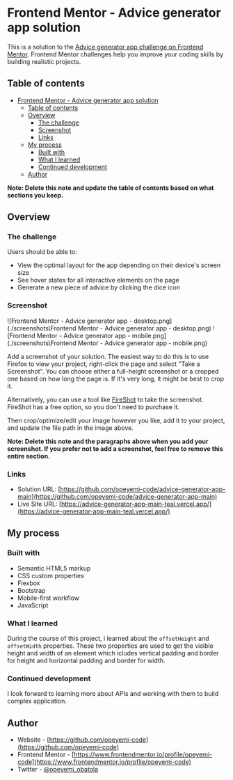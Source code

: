 # Frontend Mentor - Advice generator app solution

This is a solution to the [Advice generator app challenge on Frontend Mentor](https://www.frontendmentor.io/challenges/advice-generator-app-QdUG-13db). Frontend Mentor challenges help you improve your coding skills by building realistic projects.

## Table of contents

- [Frontend Mentor - Advice generator app solution](#frontend-mentor---advice-generator-app-solution)
  - [Table of contents](#table-of-contents)
  - [Overview](#overview)
    - [The challenge](#the-challenge)
    - [Screenshot](#screenshot)
    - [Links](#links)
  - [My process](#my-process)
    - [Built with](#built-with)
    - [What I learned](#what-i-learned)
    - [Continued development](#continued-development)
  - [Author](#author)

**Note: Delete this note and update the table of contents based on what sections you keep.**

## Overview

### The challenge

Users should be able to:

- View the optimal layout for the app depending on their device's screen size
- See hover states for all interactive elements on the page
- Generate a new piece of advice by clicking the dice icon

### Screenshot

![Frontend Mentor - Advice generator app - desktop.png](./screenshots\Frontend Mentor - Advice generator app - desktop.png)
![Frontend Mentor - Advice generator app - mobile.png](./screenshots\Frontend Mentor - Advice generator app - mobile.png)

Add a screenshot of your solution. The easiest way to do this is to use Firefox to view your project, right-click the page and select "Take a Screenshot". You can choose either a full-height screenshot or a cropped one based on how long the page is. If it's very long, it might be best to crop it.

Alternatively, you can use a tool like [FireShot](https://getfireshot.com/) to take the screenshot. FireShot has a free option, so you don't need to purchase it.

Then crop/optimize/edit your image however you like, add it to your project, and update the file path in the image above.

**Note: Delete this note and the paragraphs above when you add your screenshot. If you prefer not to add a screenshot, feel free to remove this entire section.**

### Links

- Solution URL: [https://github.com/opeyemi-code/advice-generator-app-main](https://github.com/opeyemi-code/advice-generator-app-main)
- Live Site URL: [https://advice-generator-app-main-teal.vercel.app/](https://advice-generator-app-main-teal.vercel.app/)

## My process

### Built with

- Semantic HTML5 markup
- CSS custom properties
- Flexbox
- Bootstrap
- Mobile-first workflow
- JavaScript

### What I learned

During the course of this project, i learned about the `offsetHeight` and `offsetWidth` properties. These two properties are used to get the visible height and width of an element which icludes vertical padding and border for height and horizontal padding and border for width.

### Continued development

I look forward to learning more about APIs and working with them to build complex application.

## Author

- Website - [https://github.com/opeyemi-code](https://github.com/opeyemi-code)
- Frontend Mentor - [https://www.frontendmentor.io/profile/opeyemi-code](https://www.frontendmentor.io/profile/opeyemi-code)
- Twitter - [@opeyemi_obatola](https://www.twitter.com/opeyemi_obatola)
